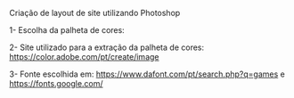 Criação de layout de site utilizando
Photoshop


1-	Escolha da palheta de cores:

 


2-	Site utilizado para a extração da palheta de cores: https://color.adobe.com/pt/create/image


 


3-	Fonte escolhida em: https://www.dafont.com/pt/search.php?q=games e https://fonts.google.com/
 
